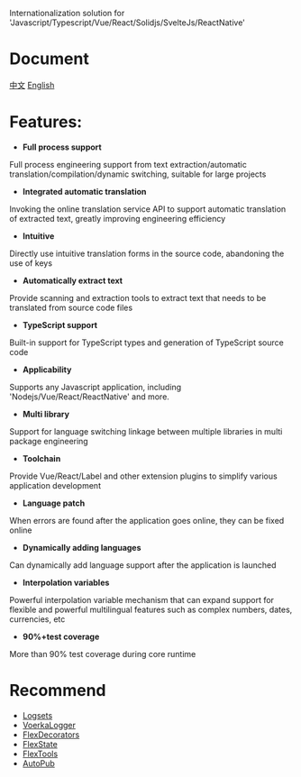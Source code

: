 Internationalization solution for 'Javascript/Typescript/Vue/React/Solidjs/SvelteJs/ReactNative'
# Document

[中文](https://zhangfisher.github.io/voerka-i18n/zh/guide/)
[English](https://zhangfisher.github.io/voerka-i18n/en/guide/)
 
# Features:

- **Full process support**

Full process engineering support from text extraction/automatic translation/compilation/dynamic switching, suitable for large projects

- **Integrated automatic translation**

Invoking the online translation service API to support automatic translation of extracted text, greatly improving engineering efficiency

- **Intuitive**

Directly use intuitive translation forms in the source code, abandoning the use of keys

- **Automatically extract text**

Provide scanning and extraction tools to extract text that needs to be translated from source code files

- **TypeScript support**

Built-in support for TypeScript types and generation of TypeScript source code

- **Applicability**

Supports any Javascript application, including 'Nodejs/Vue/React/ReactNative' and more.

- **Multi library**

Support for language switching linkage between multiple libraries in multi package engineering

- **Toolchain**

Provide Vue/React/Label and other extension plugins to simplify various application development

- **Language patch**

When errors are found after the application goes online, they can be fixed online

- **Dynamically adding languages**

Can dynamically add language support after the application is launched

- **Interpolation variables**

Powerful interpolation variable mechanism that can expand support for flexible and powerful multilingual features such as complex numbers, dates, currencies, etc

- **90%+test coverage**

More than 90% test coverage during core runtime
 

# Recommend 

- [Logsets](https://zhangfisher.github.io/logsets/)
- [VoerkaLogger](https://zhangfisher.github.io/voerkalogger/)
- [FlexDecorators](https://zhangfisher.github.io/flex-decorators/)
- [FlexState](https://zhangfisher.github.io/flexstate/)
- [FlexTools](https://zhangfisher.github.io/flex-tools/)
- [AutoPub](https://zhangfisher.github.io/autopub/)

